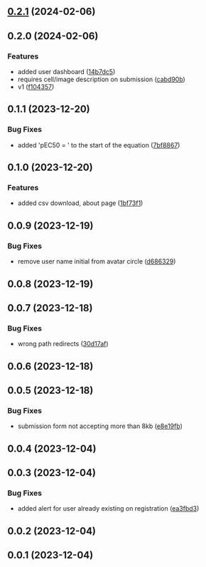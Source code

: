 

## [0.2.1](https://github.com/LABIOQUIM/plasmoia/compare/0.2.0...0.2.1) (2024-02-06)

## 0.2.0 (2024-02-06)


### Features

* added user dashboard ([14b7dc5](https://github.com/LABIOQUIM/plasmoia/commit/14b7dc5c26228ff4ad6567da35be7f7967dc3dae))
* requires cell/image description on submission ([cabd90b](https://github.com/LABIOQUIM/plasmoia/commit/cabd90bbb22acc89585ea1c8a8a80bec91d936ba))
* v1 ([f104357](https://github.com/LABIOQUIM/plasmoia/commit/f104357101a3b2b8472cd0b452397636e48f381d))

## 0.1.1 (2023-12-20)


### Bug Fixes

* added 'pEC50 = ' to the start of the equation ([7bf8867](https://github.com/LABIOQUIM/plasmoqsar/commit/7bf88675e882fa3fa9c4a09295ade678c2c2e6f3))

## 0.1.0 (2023-12-20)


### Features

* added csv download, about page ([1bf73f1](https://github.com/LABIOQUIM/plasmoqsar/commit/1bf73f14e977bab82a04a29dae2bff3d9729d508))

## 0.0.9 (2023-12-19)


### Bug Fixes

* remove user name initial from avatar circle ([d686329](https://github.com/LABIOQUIM/plasmoqsar/commit/d686329d1b3a2d00ba396e42853294fc2e7109b2))

## 0.0.8 (2023-12-19)

## 0.0.7 (2023-12-18)


### Bug Fixes

* wrong path redirects ([30d17af](https://github.com/LABIOQUIM/plasmoqsar/commit/30d17af9bf321c80a9f0a66b749ad3c0e4fd3200))

## 0.0.6 (2023-12-18)

## 0.0.5 (2023-12-18)


### Bug Fixes

* submission form not accepting more than 8kb ([e8e19fb](https://github.com/LABIOQUIM/plasmoqsar/commit/e8e19fb582fe11af0b726e73c2f1e997bc8ac41d))

## 0.0.4 (2023-12-04)

## 0.0.3 (2023-12-04)


### Bug Fixes

* added alert for user already existing on registration ([ea3fbd3](https://github.com/LABIOQUIM/qsar/commit/ea3fbd32240ca7756f1ff4f66b1c5057b51307c8))

## 0.0.2 (2023-12-04)

## 0.0.1 (2023-12-04)
